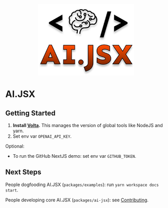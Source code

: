 <p align="center">
  <img src="https://github.com/fixie-ai/ai-jsx/blob/master/packages/docs/static/img/ai-jsx.png?raw=true" alt="AI.JSX logo" width="300" />
</p>

# AI.JSX

## Getting Started

1. **Install [Volta](https://volta.sh/).** This manages the version of global tools like NodeJS and yarn.
1. Set env var `OPENAI_API_KEY`.

Optional:

- To run the GitHub NextJS demo: set env var `GITHUB_TOKEN`.

## Next Steps

People dogfooding AI.JSX (`packages/examples`): run `yarn workspace docs start`.

People developing core AI.JSX (`packages/ai-jsx`): see [Contributing](./contributing.md).
